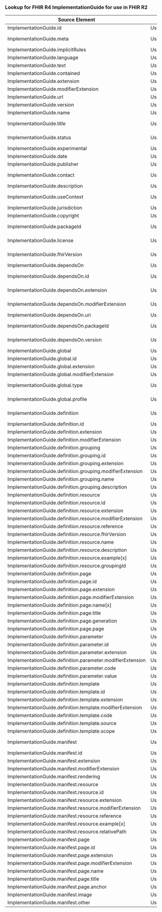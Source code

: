### Lookup for FHIR R4 ImplementationGuide for use in FHIR R2

| Source Element | Usage | Target |
| -------------- | ----- | ------ |
| ImplementationGuide.id | UseElementSameName | ImplementationGuide.id |
| ImplementationGuide.meta | UseExtension | http://hl7.org/fhir/4.0/StructureDefinition/extension-ImplementationGuide.meta |
| ImplementationGuide.implicitRules | UseElementSameName | ImplementationGuide.implicitRules |
| ImplementationGuide.language | UseElementSameName | ImplementationGuide.language |
| ImplementationGuide.text | UseElementSameName | ImplementationGuide.text |
| ImplementationGuide.contained | UseElementSameName | ImplementationGuide.contained |
| ImplementationGuide.extension | UseElementSameName | ImplementationGuide.extension |
| ImplementationGuide.modifierExtension | UseElementSameName | ImplementationGuide.modifierExtension |
| ImplementationGuide.url | UseElementSameName | ImplementationGuide.url |
| ImplementationGuide.version | UseElementSameName | ImplementationGuide.version |
| ImplementationGuide.name | UseElementSameName | ImplementationGuide.name |
| ImplementationGuide.title | UseExtension | http://hl7.org/fhir/4.0/StructureDefinition/extension-ImplementationGuide.title |
| ImplementationGuide.status | UseExtension | http://hl7.org/fhir/4.0/StructureDefinition/extension-ImplementationGuide.status |
| ImplementationGuide.experimental | UseElementSameName | ImplementationGuide.experimental |
| ImplementationGuide.date | UseElementSameName | ImplementationGuide.date |
| ImplementationGuide.publisher | UseElementSameName | ImplementationGuide.publisher |
| ImplementationGuide.contact | UseExtension | http://hl7.org/fhir/4.0/StructureDefinition/extension-ImplementationGuide.contact |
| ImplementationGuide.description | UseElementSameName | ImplementationGuide.description |
| ImplementationGuide.useContext | UseExtension | http://hl7.org/fhir/4.0/StructureDefinition/extension-ImplementationGuide.useContext |
| ImplementationGuide.jurisdiction | UseElementRenamed | ImplementationGuide.useContext |
| ImplementationGuide.copyright | UseElementSameName | ImplementationGuide.copyright |
| ImplementationGuide.packageId | UseExtension | http://hl7.org/fhir/4.0/StructureDefinition/extension-ImplementationGuide.packageId |
| ImplementationGuide.license | UseExtension | http://hl7.org/fhir/4.0/StructureDefinition/extension-ImplementationGuide.license |
| ImplementationGuide.fhirVersion | UseExtension | http://hl7.org/fhir/4.0/StructureDefinition/extension-ImplementationGuide.fhirVersion |
| ImplementationGuide.dependsOn | UseElementRenamed | ImplementationGuide.dependency |
| ImplementationGuide.dependsOn.id | UseExtension | http://hl7.org/fhir/4.0/StructureDefinition/extension-ImplementationGuide.dependsOn.id |
| ImplementationGuide.dependsOn.extension | UseExtension | http://hl7.org/fhir/4.0/StructureDefinition/extension-ImplementationGuide.dependsOn.extension |
| ImplementationGuide.dependsOn.modifierExtension | UseExtension | http://hl7.org/fhir/4.0/StructureDefinition/extension-ImplementationGuide.dependsOn.modifierExtension |
| ImplementationGuide.dependsOn.uri | UseElementRenamed | ImplementationGuide.dependency.uri |
| ImplementationGuide.dependsOn.packageId | UseExtension | http://hl7.org/fhir/4.0/StructureDefinition/extension-ImplementationGuide.dependsOn.packageId |
| ImplementationGuide.dependsOn.version | UseExtension | http://hl7.org/fhir/4.0/StructureDefinition/extension-ImplementationGuide.dependsOn.version |
| ImplementationGuide.global | UseElementSameName | ImplementationGuide.global |
| ImplementationGuide.global.id | UseElementSameName | ImplementationGuide.global.id |
| ImplementationGuide.global.extension | UseElementSameName | ImplementationGuide.global.extension |
| ImplementationGuide.global.modifierExtension | UseElementSameName | ImplementationGuide.global.modifierExtension |
| ImplementationGuide.global.type | UseExtension | http://hl7.org/fhir/4.0/StructureDefinition/extension-ImplementationGuide.global.type |
| ImplementationGuide.global.profile | UseExtension | http://hl7.org/fhir/4.0/StructureDefinition/extension-ImplementationGuide.global.profile |
| ImplementationGuide.definition | UseExtension | http://hl7.org/fhir/4.0/StructureDefinition/extension-ImplementationGuide.definition |
| ImplementationGuide.definition.id | UseExtensionFromAncestor | - |
| ImplementationGuide.definition.extension | UseExtensionFromAncestor | - |
| ImplementationGuide.definition.modifierExtension | UseExtensionFromAncestor | - |
| ImplementationGuide.definition.grouping | UseExtensionFromAncestor | - |
| ImplementationGuide.definition.grouping.id | UseExtensionFromAncestor | - |
| ImplementationGuide.definition.grouping.extension | UseExtensionFromAncestor | - |
| ImplementationGuide.definition.grouping.modifierExtension | UseExtensionFromAncestor | - |
| ImplementationGuide.definition.grouping.name | UseExtensionFromAncestor | - |
| ImplementationGuide.definition.grouping.description | UseExtensionFromAncestor | - |
| ImplementationGuide.definition.resource | UseExtensionFromAncestor | - |
| ImplementationGuide.definition.resource.id | UseExtensionFromAncestor | - |
| ImplementationGuide.definition.resource.extension | UseExtensionFromAncestor | - |
| ImplementationGuide.definition.resource.modifierExtension | UseExtensionFromAncestor | - |
| ImplementationGuide.definition.resource.reference | UseExtensionFromAncestor | - |
| ImplementationGuide.definition.resource.fhirVersion | UseExtensionFromAncestor | - |
| ImplementationGuide.definition.resource.name | UseExtensionFromAncestor | - |
| ImplementationGuide.definition.resource.description | UseExtensionFromAncestor | - |
| ImplementationGuide.definition.resource.example[x] | UseExtensionFromAncestor | - |
| ImplementationGuide.definition.resource.groupingId | UseExtensionFromAncestor | - |
| ImplementationGuide.definition.page | UseExtensionFromAncestor | - |
| ImplementationGuide.definition.page.id | UseExtensionFromAncestor | - |
| ImplementationGuide.definition.page.extension | UseExtensionFromAncestor | - |
| ImplementationGuide.definition.page.modifierExtension | UseExtensionFromAncestor | - |
| ImplementationGuide.definition.page.name[x] | UseExtensionFromAncestor | - |
| ImplementationGuide.definition.page.title | UseExtensionFromAncestor | - |
| ImplementationGuide.definition.page.generation | UseExtensionFromAncestor | - |
| ImplementationGuide.definition.page.page | UseExtensionFromAncestor | - |
| ImplementationGuide.definition.parameter | UseExtensionFromAncestor | - |
| ImplementationGuide.definition.parameter.id | UseExtensionFromAncestor | - |
| ImplementationGuide.definition.parameter.extension | UseExtensionFromAncestor | - |
| ImplementationGuide.definition.parameter.modifierExtension | UseExtensionFromAncestor | - |
| ImplementationGuide.definition.parameter.code | UseExtensionFromAncestor | - |
| ImplementationGuide.definition.parameter.value | UseExtensionFromAncestor | - |
| ImplementationGuide.definition.template | UseExtensionFromAncestor | - |
| ImplementationGuide.definition.template.id | UseExtensionFromAncestor | - |
| ImplementationGuide.definition.template.extension | UseExtensionFromAncestor | - |
| ImplementationGuide.definition.template.modifierExtension | UseExtensionFromAncestor | - |
| ImplementationGuide.definition.template.code | UseExtensionFromAncestor | - |
| ImplementationGuide.definition.template.source | UseExtensionFromAncestor | - |
| ImplementationGuide.definition.template.scope | UseExtensionFromAncestor | - |
| ImplementationGuide.manifest | UseExtension | http://hl7.org/fhir/4.0/StructureDefinition/extension-ImplementationGuide.manifest |
| ImplementationGuide.manifest.id | UseExtensionFromAncestor | - |
| ImplementationGuide.manifest.extension | UseExtensionFromAncestor | - |
| ImplementationGuide.manifest.modifierExtension | UseExtensionFromAncestor | - |
| ImplementationGuide.manifest.rendering | UseExtensionFromAncestor | - |
| ImplementationGuide.manifest.resource | UseExtensionFromAncestor | - |
| ImplementationGuide.manifest.resource.id | UseExtensionFromAncestor | - |
| ImplementationGuide.manifest.resource.extension | UseExtensionFromAncestor | - |
| ImplementationGuide.manifest.resource.modifierExtension | UseExtensionFromAncestor | - |
| ImplementationGuide.manifest.resource.reference | UseExtensionFromAncestor | - |
| ImplementationGuide.manifest.resource.example[x] | UseExtensionFromAncestor | - |
| ImplementationGuide.manifest.resource.relativePath | UseExtensionFromAncestor | - |
| ImplementationGuide.manifest.page | UseExtensionFromAncestor | - |
| ImplementationGuide.manifest.page.id | UseExtensionFromAncestor | - |
| ImplementationGuide.manifest.page.extension | UseExtensionFromAncestor | - |
| ImplementationGuide.manifest.page.modifierExtension | UseExtensionFromAncestor | - |
| ImplementationGuide.manifest.page.name | UseExtensionFromAncestor | - |
| ImplementationGuide.manifest.page.title | UseExtensionFromAncestor | - |
| ImplementationGuide.manifest.page.anchor | UseExtensionFromAncestor | - |
| ImplementationGuide.manifest.image | UseExtensionFromAncestor | - |
| ImplementationGuide.manifest.other | UseExtensionFromAncestor | - |
